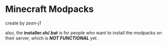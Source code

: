 # Minecraft Modpacks

create by *zeon-j1*

also, the **installer.sh/.bat** is for people who want to install the modpacks on their server, which is ***NOT FUNCTIONAL*** yet .
